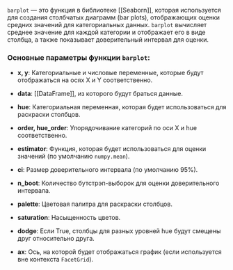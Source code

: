 `barplot` — это функция в библиотеке [[Seaborn]], которая используется для создания столбчатых диаграмм (bar plots), отображающих оценки средних значений для категориальных данных. `barplot` вычисляет среднее значение для каждой категории и отображает его в виде столбца, а также показывает доверительный интервал для оценки.

### Основные параметры функции `barplot`:

- **x, y**: Категориальные и числовые переменные, которые будут отображаться на осях X и Y соответственно.
    
- **data**: [[DataFrame]], из которого будут браться данные.
    
- **hue**: Категориальная переменная, которая будет использоваться для раскраски столбцов.
    
- **order, hue_order**: Упорядочивание категорий по оси X и hue соответственно.
    
- **estimator**: Функция, которая будет использоваться для оценки значений (по умолчанию `numpy.mean`).
    
- **ci**: Размер доверительного интервала (по умолчанию 95%).
    
- **n_boot**: Количество бутстрэп-выборок для оценки доверительного интервала.
    
- **palette**: Цветовая палитра для раскраски столбцов.
    
- **saturation**: Насыщенность цветов.
    
- **dodge**: Если True, столбцы для разных уровней hue будут смещены друг относительно друга.
    
- **ax**: Ось, на которой будет отображаться график (если используется вне контекста `FacetGrid`).